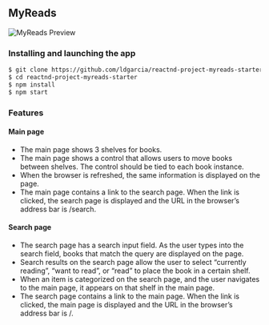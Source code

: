 
## MyReads

![MyReads Preview](http://i.imgur.com/pWcZQiA.gif)

### Installing and launching the app

````bash
$ git clone https://github.com/ldgarcia/reactnd-project-myreads-starter.git
$ cd reactnd-project-myreads-starter
$ npm install
$ npm start
````

### Features
#### Main page
* The main page shows 3 shelves for books.
* The main page shows a control that allows users to move books between shelves. The control should be tied to each book instance.
* When the browser is refreshed, the same information is displayed on the page.
* The main page contains a link to the search page. When the link is clicked, the search page is displayed and the URL in the browser’s address bar is /search.

#### Search page
* The search page has a search input field. As the user types into the search field, books that match the query are displayed on the page.
* Search results on the search page allow the user to select “currently reading”, “want to read”, or “read” to place the book in a certain shelf.
* When an item is categorized on the search page, and the user navigates to the main page, it appears on that shelf in the main page.
* The search page contains a link to the main page. When the link is clicked, the main page is displayed and the URL in the browser’s address bar is /.
